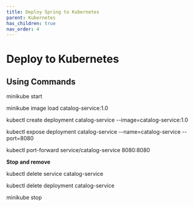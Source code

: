 ```yaml
---
title: Deploy Spring to Kubernetes 
parent: Kubernetes
has_children: true
nav_order: 4
---
```


# Deploy to Kubernetes
## Using Commands
minikube start

minikube image load catalog-service:1.0

kubectl create deployment catalog-service --image=catalog-service:1.0

kubectl expose deployment catalog-service --name=catalog-service --port=8080 

kubectl port-forward service/catalog-service 8080:8080

**Stop and remove**

kubectl delete service catalog-service

kubectl delete deployment catalog-service

minikube stop